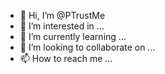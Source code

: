 - 👋 Hi, I’m @PTrustMe
- 👀 I’m interested in ...
- 🌱 I’m currently learning ...
- 💞️ I’m looking to collaborate on ...
- 📫 How to reach me ...

<!---
PTrustMe/PTrustMe is a ✨ special ✨ repository because its `README.md` (this file) appears on your GitHub profile.
You can click the Preview link to take a look at your changes.
--->
